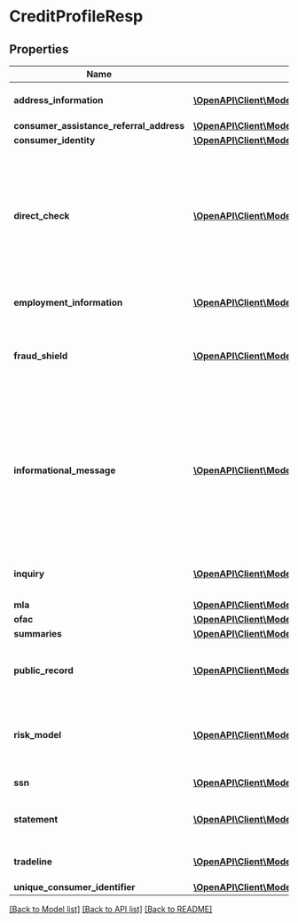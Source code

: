 # CreditProfileResp

## Properties
Name | Type | Description | Notes
------------ | ------------- | ------------- | -------------
**address_information** | [**\OpenAPI\Client\Model\AddressInformationResp[]**](AddressInformationResp.md) | Best Consumer Addresses | [optional] 
**consumer_assistance_referral_address** | [**\OpenAPI\Client\Model\ConsumerAssistanceReferralAddress**](ConsumerAssistanceReferralAddress.md) |  | [optional] 
**consumer_identity** | [**\OpenAPI\Client\Model\ConsumerIdentity**](ConsumerIdentity.md) |  | [optional] 
**direct_check** | [**\OpenAPI\Client\Model\DirectCheckResp[]**](DirectCheckResp.md) | Subscriber Information of subscriber codes shown on credit profile. Present when direct check is requested on input or via subcode option. | [optional] 
**employment_information** | [**\OpenAPI\Client\Model\EmploymentInformationResp[]**](EmploymentInformationResp.md) | Best Consumer Employments. | [optional] 
**fraud_shield** | [**\OpenAPI\Client\Model\FraudShieldResp[]**](FraudShieldResp.md) | Fraud Shield information when requested on input or via subcode. | [optional] 
**informational_message** | [**\OpenAPI\Client\Model\InformationalMessageResp[]**](InformationalMessageResp.md) | informational messages for request and response scenarios. e.g. if a product option requested is NOT setup for the subcode, response will reflect a warning. | [optional] 
**inquiry** | [**\OpenAPI\Client\Model\InquiryResp[]**](InquiryResp.md) | Onfile Inquiries for the consumer. | [optional] 
**mla** | [**\OpenAPI\Client\Model\MlaResp**](MlaResp.md) |  | [optional] 
**ofac** | [**\OpenAPI\Client\Model\OfacResp**](OfacResp.md) |  | [optional] 
**summaries** | [**\OpenAPI\Client\Model\Summary[]**](Summary.md) |  | [optional] 
**public_record** | [**\OpenAPI\Client\Model\PublicRecordResp[]**](PublicRecordResp.md) | Bankruptcy, Lien and Civil Action public records for Consumer. | [optional] 
**risk_model** | [**\OpenAPI\Client\Model\RiskModelResp[]**](RiskModelResp.md) | Risk Models present when requested via input or subscriber code. | [optional] 
**ssn** | [**\OpenAPI\Client\Model\SsnResp[]**](SsnResp.md) | Consumer&#39;s profile SSN. | [optional] 
**statement** | [**\OpenAPI\Client\Model\StatementResp[]**](StatementResp.md) | Consumer Statements present onfile. | [optional] 
**tradeline** | [**\OpenAPI\Client\Model\TrendedtradelineResp[]**](TrendedtradelineResp.md) | Consumer tradeline information. | [optional] 
**unique_consumer_identifier** | [**\OpenAPI\Client\Model\UniqueConsumerIdentifier**](UniqueConsumerIdentifier.md) |  | [optional] 

[[Back to Model list]](../README.md#documentation-for-models) [[Back to API list]](../README.md#documentation-for-api-endpoints) [[Back to README]](../README.md)


